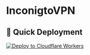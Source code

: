 # InconigtoVPN

## 🚀 Quick Deployment

[![Deploy to Cloudflare Workers](https://deploy.workers.cloudflare.com/button)](https://deploy.workers.cloudflare.com/?url=https://github.com/InconigtoVPN/Inconigto.VPN)


